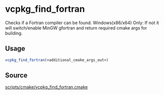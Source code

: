 # vcpkg_find_fortran

Checks if a Fortran compiler can be found.
Windows(x86/x64) Only: If not it will switch/enable MinGW gfortran 
                       and return required cmake args for building. 

## Usage
```cmake
vcpkg_find_fortran(<additional_cmake_args_out>)
```

## Source
[scripts/cmake/vcpkg_find_fortran.cmake](https://github.com/Microsoft/vcpkg/blob/master/scripts/cmake/vcpkg_find_fortran.cmake)
